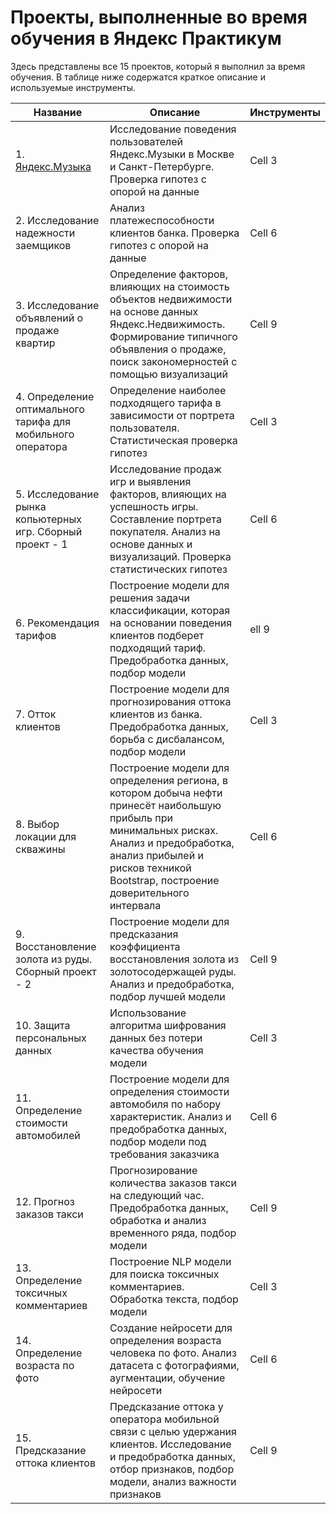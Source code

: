 # Проекты, выполненные во время обучения в Яндекс Практикум

Здесь представлены все 15 проектов, который я выполнил за время обучения. В таблице ниже содержатся краткое описание и используемые инструменты.



| **Название** | **Описание** | **Инструменты** |
|----------|----------|----------|
| 1. [Яндекс.Музыка](https://github.com/killerninjaa/Yandex.Practicum/blob/main/Project%201.ipynb) | Исследование поведения пользователей Яндекс.Музыки в Москве и Санкт-Петербурге. Проверка гипотез с опорой на данные | Cell 3   |
| 2. Исследование надежности заемщиков | Анализ платежеспособности клиентов банка. Проверка гипотез с опорой на данные | Cell 6   |
| 3. Исследование объявлений о продаже квартир | Определение факторов, влияющих на стоимость объектов недвижимости на основе данных Яндекс.Недвижимость. Формирование типичного объявления о продаже, поиск закономерностей с помощью визуализаций| Cell 9   |
| 4. Определение оптимального тарифа для мобильного оператора | Определение наиболее подходящего тарифа в зависимости от портрета пользователя. Статистическая проверка гипотез | Cell 3   |
| 5. Исследование рынка копьютерных игр. Сборный проект - 1 | Исследование продаж игр и выявления факторов, влияющих на успешность игры. Составление портрета покупателя. Анализ на основе данных и визуализаций. Проверка статистических гипотез | Cell 6   |
| 6. Рекомендация тарифов | Построение модели для решения задачи классификации, которая на основании поведения клиентов подберет подходящий тариф. Предобработка данных, подбор модели |ell 9   |
| 7. Отток клиентов | Построение модели для прогнозирования оттока клиентов из банка. Предобработка данных, борьба с дисбалансом, подбор модели | Cell 3   |
| 8. Выбор локации для скважины | Построение модели для определения региона, в котором добыча нефти принесёт наибольшую прибыль при минимальных рисках. Анализ и предобработка, анализ прибылей и рисков техникой Bootstrap, построение доверительного интервала | Cell 6   |
| 9. Восстановление золота из руды. Сборный проект - 2 | Построение модели для предсказания коэффициента восстановления золота из золотосодержащей руды. Анализ и предобработка, подбор лучшей модели | Cell 9   |
| 10. Защита персональных данных | Использование алгоритма шифрования данных без потери качества обучения модели | Cell 3   |
| 11. Определение стоимости автомобилей | Построение модели для определения стоимости автомобиля по набору характеристик. Анализ и предобработка данных, подбор модели под требования заказчика | Cell 6   |
| 12. Прогноз заказов такси | Прогнозирование количества заказов такси на следующий час. Предобработка данных, обработка и анализ временного ряда, подбор модели | Cell 9   |
| 13. Определение токсичных комментариев | Построение NLP модели для поиска токсичных комментариев. Обработка текста, подбор модели | Cell 3   |
| 14. Определение возраста по фото | Создание нейросети для определения возраста человека по фото. Анализ датасета с фотографиями, аугментации, обучение нейросети | Cell 6   |
| 15. Предсказание оттока клиентов | Предсказание оттока у оператора мобильной связи с целью удержания клиентов. Исследование и предобработка данных, отбор признаков, подбор модели, анализ важности признаков  | Cell 9   |
